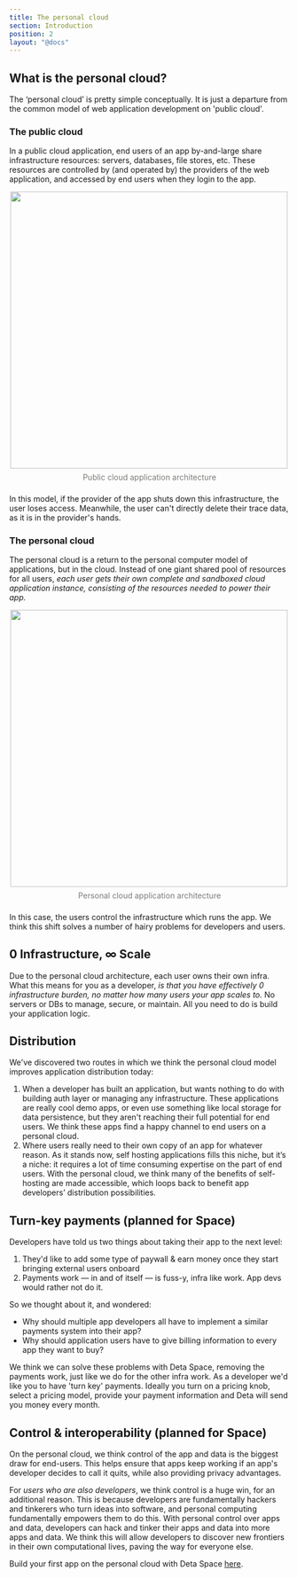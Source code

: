 ```yaml
---
title: The personal cloud
section: Introduction
position: 2
layout: "@docs"
---
```


## What is the personal cloud?

The ‘personal cloud’ is pretty simple conceptually. It is just a departure from the common model of web application development on 'public cloud'. 

### The public cloud

In a public cloud application, end users of an app by-and-large share infrastructure resources: servers, databases, file stores, etc. These resources are controlled by (and operated by) the providers of the web application, and accessed by end users when they login to the app.

<div style="display: flex; flex-direction: column; width: 100%; align-items: center;">
<img src="/docs_assets/public_cloud.png" width="500px" />
<div style="max-width: 100%; white-space: pre-wrap; word-break: break-word; caret-color: rgb(55, 53, 47); font-size: 14px; line-height: 1.4; color: rgba(55, 53, 47, 0.65); padding-top: 6px; padding-bottom: 6px; padding-left: 2px;" data-content-editable-leaf="true" contenteditable="false">Public cloud application architecture</div>
</div>

In this model, if the provider of the app shuts down this infrastructure, the user loses access. Meanwhile, the user can't directly delete their trace data, as it is in the provider's hands.

### The personal cloud

The personal cloud is a return to the personal computer model of applications, but in the cloud. Instead of one giant shared pool of resources for all users, *each user gets their own complete and sandboxed cloud application instance, consisting of the resources needed to power their app.*

<div style="display: flex; flex-direction: column; width: 100%; align-items: center;">
<img src="/docs_assets/personal_cloud.png" width="500px" />
<div style="max-width: 100%; white-space: pre-wrap; word-break: break-word; caret-color: rgb(55, 53, 47); font-size: 14px; line-height: 1.4; color: rgba(55, 53, 47, 0.65); padding-top: 6px; padding-bottom: 6px; padding-left: 2px;" data-content-editable-leaf="true" contenteditable="false">Personal cloud application architecture</div>
</div>

In this case, the users control the infrastructure which runs the app.  We think this shift solves a number of hairy problems for developers and users.

## 0 Infrastructure, ∞ Scale

Due to the personal cloud architecture, each user owns their own infra. What this means for you as a developer, *is that you have effectively 0 infrastructure burden, no matter how many users your app scales to.* No servers or DBs to manage, secure, or maintain. All you need to do is build your application logic. 

## Distribution

We've discovered two routes in which we think the personal cloud model improves application distribution today:


1. When a developer has built an application, but wants nothing to do with building auth layer or managing any infrastructure. These applications are really cool demo apps, or even use something like local storage for data persistence, but they aren't reaching their full potential for end users. We think these apps find a happy channel to end users on a personal cloud.
2. Where users really need to their own copy of an app for whatever reason. As it stands now, self hosting applications fills this niche, but it’s a niche: it requires a lot of time consuming expertise on the part of end users. With the personal cloud, we think many of the benefits of self-hosting are made accessible, which loops back to benefit app developers’ distribution possibilities.

## Turn-key payments (planned for Space)

Developers have told us two things about taking their app to the next level:

1. They'd like to add some type of paywall & earn money once they start bringing external users onboard
2. Payments work — in and of itself — is fuss-y, infra like work. App devs would rather not do it.

So we thought about it, and wondered:
- Why should multiple app developers all have to implement a similar payments system into their app?
- Why should application users have to give billing information to every app they want to buy?

We think we can solve these problems with Deta Space, removing the payments work, just like we do for the other infra work.  As a developer we'd like you to have 'turn key' payments. Ideally you turn on a pricing knob, select a pricing model, provide your payment information and Deta will send you money every month. 

## Control & interoperability (planned for Space)

On the personal cloud, we think control of the app and data is the biggest draw for end-users. This helps ensure that apps keep working if an app's developer decides to call it quits, while also providing privacy advantages. 

For *users who are also developers*, we think control is a huge win, for an additional reason. This is because developers are fundamentally hackers and tinkerers who turn ideas into software, and personal computing fundamentally empowers them to do this. With personal control over apps and data, developers can hack and tinker their apps and data into more apps and data. We think this will allow developers to discover new frontiers in their own computational lives, paving the way for everyone else.

Build your first app on the personal cloud with Deta Space [here](/docs/en/introduction/first-app).
